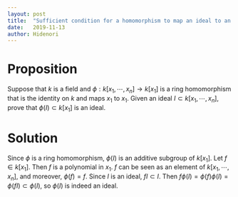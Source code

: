 ```yaml
---
layout: post
title:  "Sufficient condition for a homomorphism to map an ideal to an ideal"
date:   2019-11-13
author: Hidenori
---
```


# Proposition
Suppose that $k$ is a field and $\phi: k[x_1, \cdots, x_n] \rightarrow k[x_1]$ is a ring homomorphism that is the identity on $k$ and maps $x_1$ to $x_1$.
Given an ideal $I \subset k[x_1, \cdots, x_n]$, prove that $\phi(I) \subset k[x_1]$ is an ideal.

# Solution
Since $\phi$ is a ring homomorphism, $\phi(I)$ is an additive subgroup of $k[x_1]$.
Let $f \in k[x_1]$.
Then $f$ is a polynomial in $x_1$.
$f$ can be seen as an element of $k[x_1, \cdots, x_n]$, and moreover, $\phi(f) = f$.
Since $I$ is an ideal, $fI \subset I$.
Then $f\phi(I) = \phi(f)\phi(I) = \phi(fI) \subset \phi(I)$, so $\phi(I)$ is indeed an ideal.

